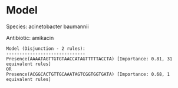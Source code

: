 
# Model

Species: acinetobacter baumannii

Antibiotic: amikacin

```
Model (Disjunction - 2 rules):
------------------------------
Presence(AAAATAGTTGTGTAACCATAGTTTTTACCTA) [Importance: 0.81, 31 equivalent rules]
OR
Presence(ACGGCACTGTTGCAAATAGTCGGTGGTGATA) [Importance: 0.68, 1 equivalent rules]

```

